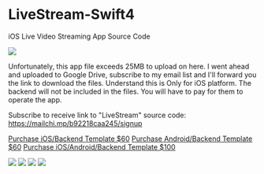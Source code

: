 # LiveStream-Swift4
iOS Live Video Streaming App Source Code

<img src="https://github.com/EmpireAppDesignz/LiveStream-Swift4/blob/master/Livestreamchupa1.jpg"/>

Unfortunately, this app file exceeds 25MB to upload on here. I went ahead and uploaded to Google Drive, subscribe to my email list and I'll forward you the link to download the files.
Understand this is Only for iOS platform. The backend will not be included in the files. You will have to pay for them to operate the app.

Subscribe to receive link to "LiveStream" source code:
https://mailchi.mp/b92218caa245/signup

<a href="https://www.paypal.com/cgi-bin/webscr?cmd=_s-xclick&hosted_button_id=5TFH4DD9RMPFJ">Purchase iOS/Backend Template $60</a>
<a href="https://www.paypal.com/cgi-bin/webscr?cmd=_s-xclick&hosted_button_id=ZVR9XXX3FKJ5U">Purchase Android/Backend Template $60</a>
<a href="https://www.paypal.com/cgi-bin/webscr?cmd=_s-xclick&hosted_button_id=VXF28QDYF3LZY">Purchase iOS/Android/Backend Template $100</a>

<img src="https://github.com/EmpireAppDesignz/LiveStream-Swift4/blob/master/IMG_1391.PNG"/>
<img src="https://github.com/EmpireAppDesignz/LiveStream-Swift4/blob/master/IMG_1392.PNG"/>
<img src="https://github.com/EmpireAppDesignz/LiveStream-Swift4/blob/master/IMG_1390.PNG"/>
<img src="https://github.com/EmpireAppDesignz/LiveStream-Swift4/blob/master/IMG_1397.PNG"/>
